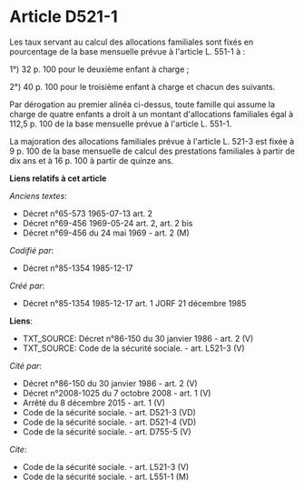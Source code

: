 # Article D521-1

Les taux servant au calcul des allocations familiales sont fixés en pourcentage de la base mensuelle prévue à l'article L.
551-1 à :

1°) 32 p. 100 pour le deuxième enfant à charge ;

2°) 40 p. 100 pour le troisième enfant à charge et chacun des suivants. 

Par dérogation au premier alinéa ci-dessus, toute famille qui assume la charge de quatre enfants a droit à un montant
d'allocations familiales égal à 112,5 p. 100 de la base mensuelle prévue à l'article L. 551-1. 

La majoration des allocations familiales prévue à l'article L. 521-3 est fixée à 9 p. 100 de la base mensuelle de calcul des
prestations familiales à partir de dix ans et à 16 p. 100 à partir de quinze ans.

**Liens relatifs à cet article**

_Anciens textes_:

  - Décret n°65-573 1965-07-13 art. 2
  - Décret n°69-456 1969-05-24 art. 2, art. 2 bis
  - Décret n°69-456 du 24 mai 1969 - art. 2 (M)

_Codifié par_:

  - Décret n°85-1354 1985-12-17

_Créé par_:

  - Décret n°85-1354 1985-12-17 art. 1 JORF 21 décembre 1985

**Liens**:

  - TXT_SOURCE: Décret n°86-150 du 30 janvier 1986 - art. 2 (V)
  - TXT_SOURCE: Code de la sécurité sociale. - art. L521-3 (V)

_Cité par_:

  - Décret n°86-150 du 30 janvier 1986 - art. 2 (V)
  - Décret n°2008-1025 du 7 octobre 2008 - art. 1 (V)
  - Arrêté du 8 décembre 2015 - art. 1 (V)
  - Code de la sécurité sociale. - art. D521-3 (VD)
  - Code de la sécurité sociale. - art. D521-4 (VD)
  - Code de la sécurité sociale. - art. D755-5 (V)

_Cite_:

  - Code de la sécurité sociale. - art. L521-3 (V)
  - Code de la sécurité sociale. - art. L551-1 (M)
